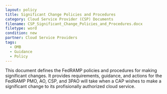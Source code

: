 ```yaml
---
layout: policy   
title: Significant Change Policies and Procedures
category: Cloud Service Provider (CSP) Documents
filename: CSP_Significant_Change_Policies_and_Procedures.docx
filetype: word
condition: new
partner: Cloud Service Providers
tags:
  - OMB
  - Guidance
  - Policy
---
```

This document defines the FedRAMP policies and procedures for making significant changes.  It provides requirements, guidance, and actions for the FedRAMP PMO, AO, CSP, and 3PAO will take when a CAP wishes to make a significant change to its profisionally authorized cloud service.
